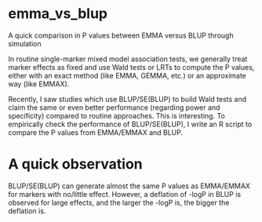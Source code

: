 # emma_vs_blup
A quick comparison in P values between EMMA versus BLUP through simulation

In routine single-marker mixed model association tests, we generally treat marker effects as fixed and use Wald tests or LRTs to compute the P values, either with an exact method (like EMMA, GEMMA, etc.) or an approximate way (like EMMAX).

Recently, I saw studies which use BLUP/SE(BLUP) to build Wald tests and claim the same or even better performance (regarding power and specificity) compared to routine approaches. This is interesting. To empirically check the performance of BLUP/SE(BLUP), I write an R script to compare the P values from EMMA/EMMAX and BLUP.

# A quick observation
BLUP/SE(BLUP) can generate almost the same P values as EMMA/EMMAX for markers with no/little effect. However, a deflation of -logP in BLUP is observed for large effects, and the larger the -logP is, the bigger the deflation is.
